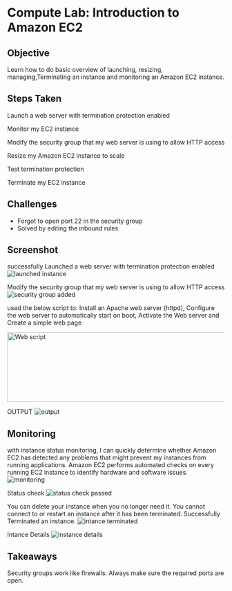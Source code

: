 # Compute Lab: Introduction to Amazon EC2

## Objective
Learn how to do basic overview of launching, resizing, managing,Terminating an instance and monitoring an Amazon EC2 instance.

## Steps Taken
Launch a web server with termination protection enabled

Monitor my EC2 instance

Modify the security group that my web server is using to allow HTTP access

Resize my Amazon EC2 instance to scale

Test termination protection

Terminate my EC2 instance

## Challenges
- Forgot to open port 22 in the security group
- Solved by editing the inbound rules

## Screenshot
successfully Launched a web server with termination protection enabled
![launched instance](https://github.com/user-attachments/assets/502ddf9e-2248-4dc9-886d-4f97a60122e1)

Modify the security group that my web server is using to allow HTTP access
![security group added](https://github.com/user-attachments/assets/ad3a3611-ddfa-4ed3-a802-3c3c34a4cdd9)

used the below script to: Install an Apache web server (httpd),
Configure the web server to automatically start on boot,
Activate the Web server and
Create a simple web page

<img width="942" height="161" alt="Web script" src="https://github.com/user-attachments/assets/34847d87-4879-4376-b810-31c70f9fcbf0" />

OUTPUT
![output](https://github.com/user-attachments/assets/e4780f9f-00e7-468a-bf63-979ee307ee12)

 ## Monitoring
 
with instance status monitoring, I can quickly determine whether Amazon EC2 has detected any problems that might prevent my instances from running applications. Amazon EC2 performs automated checks on every running EC2 instance to identify hardware and software issues.
![monitoring](https://github.com/user-attachments/assets/ef2d571c-ea3a-499c-9d3c-2ac466bf4696)

Status check
![status check passed](https://github.com/user-attachments/assets/b84537ee-c188-4828-8736-d9e8e03683b6)


You can delete your instance when you no longer need it.
You cannot connect to or restart an instance after it has been terminated.
Successfully Terminated an instance.
![intance terminated](https://github.com/user-attachments/assets/c3c8413c-1236-45af-afc8-3b0a31d6b65c)

Intance Details
![instance details](https://github.com/user-attachments/assets/28d48888-88a8-41f5-a503-4921681b8035)


## Takeaways
Security groups work like firewalls. Always make sure the required ports are open.
